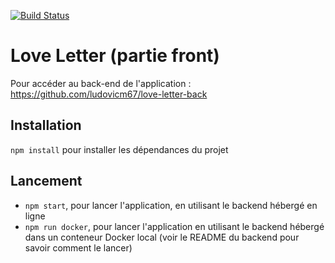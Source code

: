 [![Build Status](https://travis-ci.org/ludovicm67/love-letter-front.svg?branch=master)](https://travis-ci.org/ludovicm67/love-letter-front)

# Love Letter (partie front)

Pour accéder au back-end de l'application :
https://github.com/ludovicm67/love-letter-back

## Installation

`npm install` pour installer les dépendances du projet

## Lancement

  - `npm start`,  pour lancer l'application, en utilisant le backend hébergé en
    ligne
  - `npm run docker`, pour lancer l'application en utilisant le backend
    hébergé dans un conteneur Docker local (voir le README du backend pour
    savoir comment le lancer)
